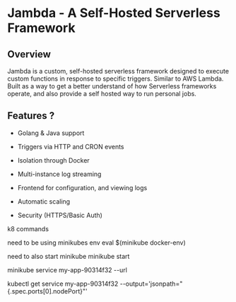# Jambda - A Self-Hosted Serverless Framework

## Overview
Jambda is a custom, self-hosted serverless framework designed to execute custom functions in response to specific triggers. Similar to AWS Lambda. Built as a way to get a better understand of how Serverless frameworks operate, and also provide a self hosted way to run personal jobs.

## Features ?
- Golang & Java support
- Triggers via HTTP and CRON events
- Isolation through Docker
- Multi-instance log streaming
- Frontend for configuration, and viewing logs

- Automatic scaling
- Security (HTTPS/Basic Auth)

k8 commands

need to be using minikubes env
eval $(minikube docker-env)

need to also start minikube 
minikube start

minikube service my-app-90314f32 --url 

kubectl get service my-app-90314f32 --output='jsonpath="{.spec.ports[0].nodePort}"' 

